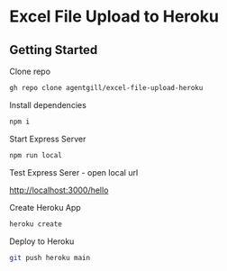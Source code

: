 # Excel File Upload to Heroku

## Getting Started

Clone repo

```bash
gh repo clone agentgill/excel-file-upload-heroku
```

Install dependencies

```bash
npm i
```

Start Express Server

```bash
npm run local
```

Test Express Serer - open local url

[http://localhost:3000/hello](http://localhost:3000/hello)

Create Heroku App

```bash
heroku create
```

Deploy to Heroku

```bash
git push heroku main
```
